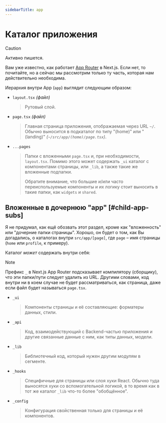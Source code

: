 ```yaml
---
sidebarTitle: app
---
```


# Каталог приложения

<!-- prettier-ignore -->
> [!CAUTION]
>
> Активно пишется.

Вам уже известно, как работает
[App Router](https://nextjs.org/docs/app) в Next.js. Если нет, то
почитайте, но а сейчас мы рассмотрим только ту часть, которая нам
действительно необходима.

Иерархия внутри App (`app`) выглядит следующим образом:

- `layout.tsx` _(файл)_

  > Рутовый слой.

- `page.tsx` _(файл)_

  > Главная страница приложения, отображаемая через URL `~/`.
  > Обычно выносится в подкаталог по типу "(home)" или "(landing)"
  > _(`~/src/app/(home)/page.tsx`)_.

- `...pages`

  > Папки с вложенными `page.tsx` и, при необходимости, `layout.tsx`.
  > Помимо этого может содержать `_ui` каталог с компонентами
  > страницы, или `_lib`, а также такие же вложенные подпапки.
  >
  > Обратите внимание, что большие и/или часто переиспользуемые
  > компоненты и их логику стоит выносить в такие папки, как
  > `widgets` и `shared`.

## Вложенные в дочернюю "app" [#child-app-subs]

Я не придумал, как ещё обозвать этот раздел, кроме как "вложенность"
или "дочерние папки страницы". Хорошо, он будет о том, как Вы
догадались, о каталогах внутри `src/app/[page]`, где `page` – имя
страницы (`home` или `profile`, к примеру).

Каталог _может_ содержать внутри себя:

<!-- prettier-ignore -->
> [!NOTE]
>
> Префикс `_` в Next.js App Router подсказывает компилятору
> (сборщику), что эти папки/пути следует удалить из URL. Другими
> словами, код внутри ни в коем случае не будет рассматриваться, как
> страница, даже если файл будет называться `page.tsx`.

- `_ui`

  > Компоненты страницы и её составляющие: форматеры данных, стили.

- `_api`

  > Код, взаимодействующий с Backend-частью приложения и другие
  > связанные данные с ним, как типы данных, модели.

- `_lib`

  > Библиотечный код, который нужен другим модулям в сегменте.

- `_hooks`

  > Специфичные для страницы или слоя хуки React. Обычно туда
  > выносятся хуки со вспомогательной логикой, в то время как в тот
  > же каталог `_lib` что-то более "обобщённое".

- `_config`

  > Конфигурация свойственная только для страницы и её компонентов.
